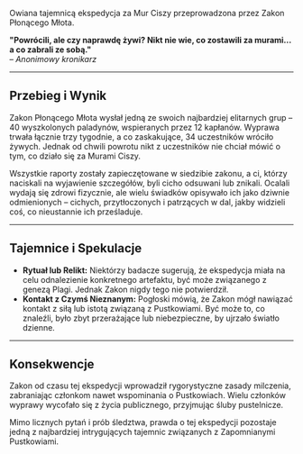 Owiana tajemnicą ekspedycja za Mur Ciszy przeprowadzona przez Zakon Płonącego Młota. 

**"Powrócili, ale czy naprawdę żywi? Nikt nie wie, co zostawili za murami… a co zabrali ze sobą."**  
_– Anonimowy kronikarz_
- - -
## **Przebieg i Wynik**  

Zakon Płonącego Młota wysłał jedną ze swoich najbardziej elitarnych grup – 40 wyszkolonych paladynów, wspieranych przez 12 kapłanów. Wyprawa trwała łącznie trzy tygodnie, a co zaskakujące, 34 uczestników wróciło żywych. Jednak od chwili powrotu nikt z uczestników nie chciał mówić o tym, co działo się za Murami Ciszy.

Wszystkie raporty zostały zapieczętowane w siedzibie zakonu, a ci, którzy naciskali na wyjawienie szczegółów, byli cicho odsuwani lub znikali. Ocalali wydają się zdrowi fizycznie, ale wielu świadków opisywało ich jako dziwnie odmienionych – cichych, przytłoczonych i patrzących w dal, jakby widzieli coś, co nieustannie ich prześladuje.

- - -
## **Tajemnice i Spekulacje**

- **Rytuał lub Relikt:** Niektórzy badacze sugerują, że ekspedycja miała na celu odnalezienie konkretnego artefaktu, być może związanego z genezą Plagi. Jednak Zakon nigdy tego nie potwierdził.
- **Kontakt z Czymś Nieznanym:** Pogłoski mówią, że Zakon mógł nawiązać kontakt z siłą lub istotą związaną z Pustkowiami. Być może to, co znaleźli, było zbyt przerażające lub niebezpieczne, by ujrzało światło dzienne.

- - -
## **Konsekwencje**

Zakon od czasu tej ekspedycji wprowadził rygorystyczne zasady milczenia, zabraniając członkom nawet wspominania o Pustkowiach. Wielu członków wyprawy wycofało się z życia publicznego, przyjmując śluby pustelnicze.

Mimo licznych pytań i prób śledztwa, prawda o tej ekspedycji pozostaje jedną z najbardziej intrygujących tajemnic związanych z Zapomnianymi Pustkowiami.